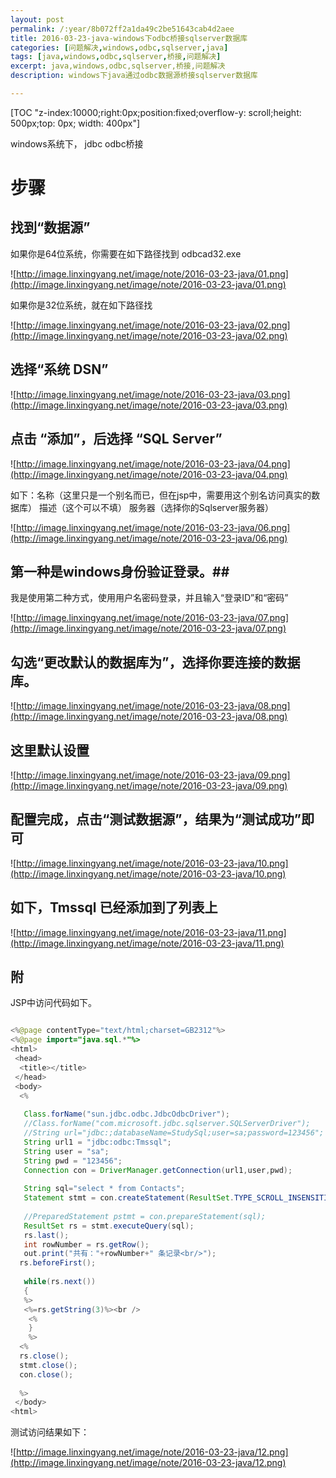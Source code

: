 ```yaml
---
layout: post
permalink: /:year/8b072ff2a1da49c2be51643cab4d2aee
title: 2016-03-23-java-windows下odbc桥接sqlserver数据库
categories: [问题解决,windows,odbc,sqlserver,java]
tags: [java,windows,odbc,sqlserver,桥接,问题解决]
excerpt: java,windows,odbc,sqlserver,桥接,问题解决
description: windows下java通过odbc数据源桥接sqlserver数据库

---
```


[TOC "z-index:10000;right:0px;position:fixed;overflow-y: scroll;height: 500px;top: 0px; width: 400px"]


windows系统下， jdbc odbc桥接

# 步骤 #

## 找到“数据源” ##

如果你是64位系统，你需要在如下路径找到  odbcad32.exe

![http://image.linxingyang.net/image/note/2016-03-23-java/01.png](http://image.linxingyang.net/image/note/2016-03-23-java/01.png)


如果你是32位系统，就在如下路径找

![http://image.linxingyang.net/image/note/2016-03-23-java/02.png](http://image.linxingyang.net/image/note/2016-03-23-java/02.png)

## 选择“系统 DSN” ##

![http://image.linxingyang.net/image/note/2016-03-23-java/03.png](http://image.linxingyang.net/image/note/2016-03-23-java/03.png)


## 点击    “添加”，后选择 “SQL Server” ##

![http://image.linxingyang.net/image/note/2016-03-23-java/04.png](http://image.linxingyang.net/image/note/2016-03-23-java/04.png)


如下：名称（这里只是一个别名而已，但在jsp中，需要用这个别名访问真实的数据库）
描述（这个可以不填）
服务器（选择你的Sqlserver服务器）

![http://image.linxingyang.net/image/note/2016-03-23-java/06.png](http://image.linxingyang.net/image/note/2016-03-23-java/06.png)


## 第一种是windows身份验证登录。##

我是使用第二种方式，使用用户名密码登录，并且输入“登录ID”和“密码”

![http://image.linxingyang.net/image/note/2016-03-23-java/07.png](http://image.linxingyang.net/image/note/2016-03-23-java/07.png)

## 勾选“更改默认的数据库为”，选择你要连接的数据库。 ##

![http://image.linxingyang.net/image/note/2016-03-23-java/08.png](http://image.linxingyang.net/image/note/2016-03-23-java/08.png)

## 这里默认设置 ##

![http://image.linxingyang.net/image/note/2016-03-23-java/09.png](http://image.linxingyang.net/image/note/2016-03-23-java/09.png)

## 配置完成，点击“测试数据源”，结果为“测试成功”即可 ##

![http://image.linxingyang.net/image/note/2016-03-23-java/10.png](http://image.linxingyang.net/image/note/2016-03-23-java/10.png)


## 如下，Tmssql 已经添加到了列表上 ##

![http://image.linxingyang.net/image/note/2016-03-23-java/11.png](http://image.linxingyang.net/image/note/2016-03-23-java/11.png)

## 附 ##

JSP中访问代码如下。

```java

<%@page contentType="text/html;charset=GB2312"%>
<%@page import="java.sql.*"%>
<html>
 <head>
  <title></title>
 </head>
 <body>
  <%
  
   Class.forName("sun.jdbc.odbc.JdbcOdbcDriver");
   //Class.forName("com.microsoft.jdbc.sqlserver.SQLServerDriver");    
   //String url="jdbc:;databaseName=StudySql;user=sa;password=123456";
   String url1 = "jdbc:odbc:Tmssql";
   String user = "sa";
   String pwd = "123456";
   Connection con = DriverManager.getConnection(url1,user,pwd);  
 
   String sql="select * from Contacts";
   Statement stmt = con.createStatement(ResultSet.TYPE_SCROLL_INSENSITIVE,ResultSet.CONCUR_READ_ONLY);
   
   //PreparedStatement pstmt = con.prepareStatement(sql);
   ResultSet rs = stmt.executeQuery(sql);                                     
   rs.last();
   int rowNumber = rs.getRow();
   out.print("共有："+rowNumber+" 条记录<br/>");
  rs.beforeFirst();
  
   while(rs.next())
   {
   %>
   <%=rs.getString(3)%><br />
    <%
    }
    %>
  <%
  rs.close();
  stmt.close();
  con.close();
 
  %>
 </body>
<html>

```

测试访问结果如下：

![http://image.linxingyang.net/image/note/2016-03-23-java/12.png](http://image.linxingyang.net/image/note/2016-03-23-java/12.png)

